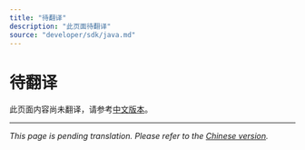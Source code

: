 ```yaml
---
title: "待翻译"
description: "此页面待翻译"
source: "developer/sdk/java.md"
---
```


# 待翻译

此页面内容尚未翻译，请参考[中文版本](../../zh/developer/sdk/java.md)。

---

*This page is pending translation. Please refer to the [Chinese version](../../zh/developer/sdk/java.md).*
